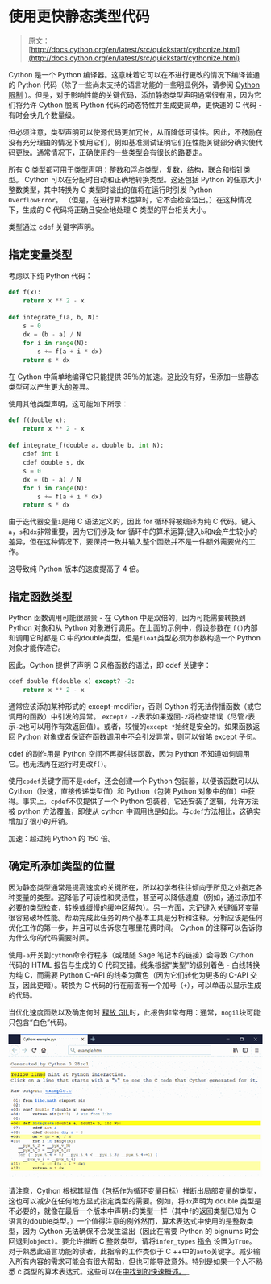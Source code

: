 # 使用更快静态类型代码

> 原文： [http://docs.cython.org/en/latest/src/quickstart/cythonize.html](http://docs.cython.org/en/latest/src/quickstart/cythonize.html)

Cython 是一个 Python 编译器。这意味着它可以在不进行更改的情况下编译普通的 Python 代码（除了一些尚未支持的语言功能的一些明显例外，请参阅 [Cython 限制](../userguide/limitations.html#cython-limitations) ）。但是，对于影响性能的关键代码，添加静态类型声明通常很有用，因为它们将允许 Cython 脱离 Python 代码的动态特性并生成更简单，更快速的 C 代码 - 有时会快几个数量级。

但必须注意，类型声明可以使源代码更加冗长，从而降低可读性。因此，不鼓励在没有充分理由的情况下使用它们，例如基准测试证明它们在性能关键部分确实使代码更快。通常情况下，正确使用的一些类型会有很长的路要走。

所有 C 类型都可用于类型声明：整数和浮点类型，复数，结构，联合和指针类型。 Cython 可以在分配时自动和正确地转换类型。这还包括 Python 的任意大小整数类型，其中转换为 C 类型时溢出的值将在运行时引发 Python `OverflowError`。 （但是，在进行算术运算时，它不会检查溢出。）在这种情况下，生成的 C 代码将正确且安全地处理 C 类型的平台相关大小。

类型通过 cdef 关键字声明。

## 指定变量类型

考虑以下纯 Python 代码：

```py
def f(x):
    return x ** 2 - x

def integrate_f(a, b, N):
    s = 0
    dx = (b - a) / N
    for i in range(N):
        s += f(a + i * dx)
    return s * dx

```

在 Cython 中简单地编译它只能提供 35％的加速。这比没有好，但添加一些静态类型可以产生更大的差异。

使用其他类型声明，这可能如下所示：

```py
def f(double x):
    return x ** 2 - x

def integrate_f(double a, double b, int N):
    cdef int i
    cdef double s, dx
    s = 0
    dx = (b - a) / N
    for i in range(N):
        s += f(a + i * dx)
    return s * dx

```

由于迭代器变量`i`是用 C 语法定义的，因此 for 循环将被编译为纯 C 代码。键入`a`，`s`和`dx`非常重要，因为它们涉及 for 循环中的算术运算;键入`b`和`N`会产生较小的差异，但在这种情况下，要保持一致并输入整个函数并不是一件额外需要做的工作。

这导致纯 Python 版本的速度提高了 4 倍。

## 指定函数类型

Python 函数调用可能很昂贵 - 在 Cython 中是双倍的，因为可能需要转换到 Python 对象和从 Python 对象进行调用。在上面的示例中，假设参数在 `f()`内部和调用它时都是 C 中的double类型，但是`float`类型必须为参数构造一个 Python 对象才能传递它。

因此，Cython 提供了声明 C 风格函数的语法，即 cdef 关键字：

```py
cdef double f(double x) except? -2:
    return x ** 2 - x

```

通常应该添加某种形式的 except-modifier，否则 Cython 将无法传播函数（或它调用的函数）中引发的异常。 `except? -2`表示如果返回`-2`将检查错误（尽管`?`表示`-2`也可以用作有效返回值）。或者，较慢的`except *`始终是安全的。如果函数返回 Python 对象或者保证在函数调用中不会引发异常，则可以省略 except 子句。

cdef 的副作用是 Python 空间不再提供该函数，因为 Python 不知道如何调用它。也无法再在运行时更改`f()`。

使用`cpdef`关键字而不是`cdef`，还会创建一个 Python 包装器，以便该函数可以从 Cython（快速，直接传递类型值）和 Python（包装 Python 对象中的值）中获得。事实上，`cpdef`不仅提供了一个 Python 包装器，它还安装了逻辑，允许方法被 python 方法覆盖，即使从 cython 中调用也是如此。与`cdef`方法相比，这确实增加了很小的开销。

加速：超过纯 Python 的 150 倍。

## 确定所添加类型的位置

因为静态类型通常是提高速度的关键所在，所以初学者往往倾向于所见之处指定各种变量的类型。这降低了可读性和灵活性，甚至可以降低速度（例如，通过添加不必要的类型检查，转换或缓慢的缓冲区解包）。另一方面，忘记键入关键循环变量很容易破坏性能。帮助完成此任务的两个基本工具是分析和注释。分析应该是任何优化工作的第一步，并且可以告诉您在哪里花费时间。 Cython 的注释可以告诉你为什么你的代码需要时间。

使用`-a`开关到`cython`命令行程序（或跟随 Sage 笔记本的链接）会导致 Cython 代码的 HTML 报告与生成的 C 代码交错。线条根据“类型”的级别着色 - 白线转换为纯 C，而需要 Python C-API 的线条为黄色（因为它们转化为更多的 C-API 交互，因此更暗）。转换为 C 代码的行在前面有一个加号（`+`），可以单击以显示生成的代码。

当优化速度函数以及确定何时 [释放 GIL](../userguide/external_C_code.html#nogil)时，此报告非常有用：通常，`nogil`块可能只包含“白色”代码。

![../../_img/htmlreport.png](img/fc1e721781844a0e6d9b190578eb09fc.jpg)

请注意，Cython 根据其赋值（包括作为循环变量目标）推断出局部变量的类型，这也可以减少在任何地方显式指定类型的需要。例如，将`dx`声明为 double 类型是不必要的，就像在最后一个版本中声明`s`的类型一样（其中`f`的返回类型已知为 C 语言的double类型。）一个值得注意的例外然而，算术表达式中使用的是整数类型，因为 Cython 无法确保不会发生溢出（因此在需要 Python 的 bignums 时会回退到`object`）。要允许推断 C 整数类型，请将`infer_types` [指令](../userguide/source_files_and_compilation.html#compiler-directives) 设置为`True`。对于熟悉此语言功能的读者，此指令的工作类似于 C ++中的`auto`关键字。减少输入所有内容的需求可能会有很大帮助，但也可能导致意外。特别是如果一个人不熟悉 c 类型的算术表达式。这些可以在[中找到](https://www.eskimo.com/~scs/cclass/int/sx4cb.html)[的快速概述。](https://www.eskimo.com/~scs/cclass/int/sx4cb.html)_

